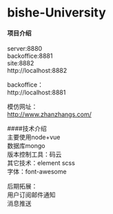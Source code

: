 # bishe-University

#### 项目介绍
server:8880  
backoffice:8881  
site:8882  
http://localhost:8882 

backoffice：      
       http://localhost:8881    


模仿网址：  
http://www.zhanzhangs.com/


####技术介绍  
主要使用node+vue  
数据库mongo  
版本控制工具：码云  
其它技术：element  scss  
字体：font-awesome

后期拓展：  
    用户订阅邮件通知  
    消息推送  



